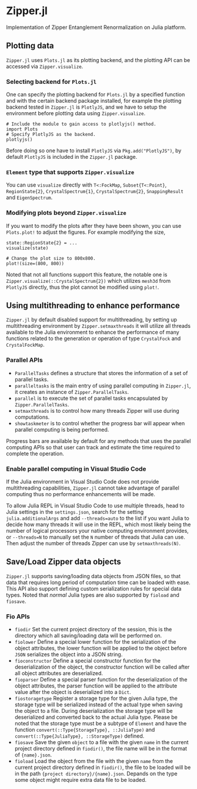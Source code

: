 # Zipper.jl
Implementation of Zipper Entanglement Renormalization on Julia platform.

## Plotting data
`Zipper.jl` uses `Plots.jl` as its plotting backend, and the plotting API can be accessed via `Zipper.visualize`.

### Selecting backend for `Plots.jl`
One can specify the plotting backend for `Plots.jl` by a specified function and with the certain backend package installed, for example the plotting backend tested in `Zipper.jl` is `PlotlyJS`, and we have to setup the environment before plotting data using `Zipper.visualize`.
```
# Include the module to gain access to plotlyjs() method.
import Plots
# Specify PlotlyJS as the backend.
plotlyjs()
```
Before doing so one have to install `PlotlyJS` via `Pkg.add("PlotlyJS")`, by default `PlotlyJS` is included in the `Zipper.jl` package.

### `Element` type that supports `Zipper.visualize`
You can use `visualize` directly with `T<:FockMap`, `Subset{T<:Point}`, `RegionState{2}`, `CrystalSpectrum{1}`, `CrystalSpectrum{2}`, `SnappingResult` and `EigenSpectrum`. 

### Modifying plots beyond `Zipper.visualize`
If you want to modify the plots after they have been shown, you can use `Plots.plot!` to adjust the figures.
For example modifying the size,
```
state::RegionState{2} = ...
visualize(state)

# Change the plot size to 800x800.
plot!(size=(800, 800))
```
Noted that not all functions support this feature, the notable one is `Zipper.visualize(::CrystalSpectrum{2})` which utilizes `mesh3d` from `PlotlyJS` directly, thus the plot cannot be modified using `plot!`.

## Using multithreading to enhance performance
`Zipper.jl` by default disabled support for multithreading, by setting up multithreading environment by `Zipper.setmaxthreads` it will utilize all threads available to the Julia environment to enhance the performance of many functions related to the generation or operation of type `CrystalFock` and `CrystalFockMap`.

### Parallel APIs
- `ParallelTasks` defines a structure that stores the information of a set of parallel tasks.
- `paralleltasks` is the main entry of using parallel computing in `Zipper.jl`, it creates an instance of `Zipper.ParallelTasks`.
- `parallel` is to execute the set of parallel tasks encapsulated by `Zipper.ParallelTasks`.
- `setmaxthreads` is to control how many threads Zipper will use during computations.
- `showtaskmeter` is to control whether the progress bar will appear when parallel computing is being performed.

Progress bars are available by default for any methods that uses the parallel computing APIs so that user can track and estimate the time required to complete the operation.

### Enable parallel computing in Visual Studio Code
If the Julia environment in Visual Studio Code does not provide multithreading capabilities, `Zipper.jl` cannot take advantage of parallel computing thus no performance enhancements will be made.

To allow Julia REPL in Visual Studio Code to use multiple threads, head to Julia settings in the `settings.json`, search for the setting `julia.additionalArgs` and add `--threads=auto` to the list if you want Julia to decide how many threads it will use in the REPL, which most likely being the number of logical processors your native computing environment provides, or `--threads=N` to manually set the `N` number of threads that Julia can use. Then adjust the number of threads Zipper can use by `setmaxthreads(N)`.

## Save/Load Zipper data objects
`Zipper.jl` supports saving/loading data objects from JSON files, so that data that requires long period of computation time can be loaded with ease. This API also support defining custom 
serialization rules for special data types. Noted that *normal* Julia types are also supported by `fioload` and `fiosave`. 

### Fio APIs
- `fiodir` Set the current project directory of the session, this is the directory which all saving/loading data will be performed on.
- `fiolower` Define a special lower function for the serialization of the object attributes, the lower function will 
be applied to the object before `JSON` serializes the object into a JSON string.
- `fioconstructor` Define a special constructor function for the deserialization of the object, the constructor function will 
be called after all object attributes are deserialized.
- `fioparser` Define a special parser function for the deserialization of the object attributes, the parser function will
be applied to the attribute value after the object is deserialized into a `Dict`.
- `fiostoragetype` Register a storage type for the given Julia type, the storage type will be serialized instead of the actual 
type when saving the object to a file. During deserialization the storage type will be deserialized and converted 
back to the actual Julia type. Please be noted that the storage type must be a subtype of `Element` and have 
the function `convert(::Type{StorageType}, ::JuliaType)` and `convert(::Type{JuliaType}, ::StorageType)` defined.
- `fiosave` Save the given `object` to a file with the given `name` in the current project directory defined in `fiodir()`, 
the file name will be in the format of `{name}.json`.
- `fioload` Load the object from the file with the given `name` from the current project directory defined in `fiodir()`, 
the file to be loaded will be in the path `{project directory}/{name}.json`. Depands on the type some object might 
require extra data file to be loaded.
